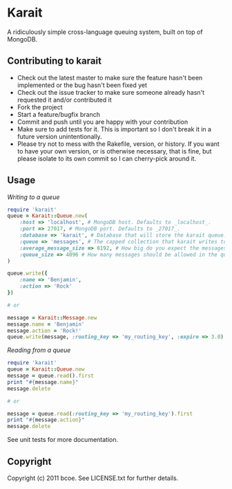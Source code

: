 Karait
======

A ridiculously simple cross-language queuing system, built on top of MongoDB.

Contributing to karait
----------------------
 
* Check out the latest master to make sure the feature hasn't been implemented or the bug hasn't been fixed yet
* Check out the issue tracker to make sure someone already hasn't requested it and/or contributed it
* Fork the project
* Start a feature/bugfix branch
* Commit and push until you are happy with your contribution
* Make sure to add tests for it. This is important so I don't break it in a future version unintentionally.
* Please try not to mess with the Rakefile, version, or history. If you want to have your own version, or is otherwise necessary, that is fine, but please isolate to its own commit so I can cherry-pick around it.

Usage
-----

_Writing to a queue_

```ruby
require 'karait'
queue = Karait::Queue.new(
    :host => 'localhost', # MongoDB host. Defaults to _localhost_.
    :port => 27017, # MongoDB port. Defaults to _27017_.
    :database => 'karait', # Database that will store the karait queue. Defaults to _karait_.
    :queue => 'messages', # The capped collection that karait writes to. Defaults to _messages_.
    :average_message_size => 8192, # How big do you expect the messages will be in bytes? Defaults to _8192_.
    :queue_size => 4096 # How many messages should be allowed in the queue. Defaults to _4096_.
)

queue.write({
	:name => 'Benjamin',
	:action => 'Rock'
})

# or

message = Karait::Message.new
message.name = 'Benjamin'
message.action = 'Rock!'
queue.write(message, :routing_key => 'my_routing_key', :expire => 3.0)

```

_Reading from a queue_

```ruby
require 'karait'
queue = Karait::Queue.new
message = queue.read().first
print "#{message.name}"
message.delete

# or

message = queue.read(:routing_key => 'my_routing_key').first
print "#{message.action}"
message.delete
```

See unit tests for more documentation.

Copyright
---------

Copyright (c) 2011 bcoe. See LICENSE.txt for
further details.
